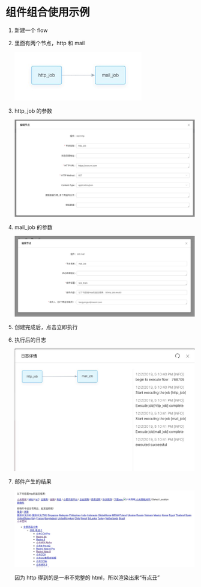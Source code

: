<!--
 Copyright (c) 2019, Xiaomi, Inc.  All rights reserved.
 This source code is licensed under the Apache License Version 2.0, which
 can be found in the LICENSE file in the root directory of this source tree.
-->

# 组件组合使用示例

1. 新建一个 flow

1. 里面有两个节点，http 和 mail

   ![example-all-job](../../../img/docs/component/example-all-job.jpg)

1. http_job 的参数

   ![example-http-job](../../../img/docs/component/example-http-job.jpg)

1. mail_job 的参数

   ![example-mail-job](../../../img/docs/component/example-mail-job.jpg)

1. 创建完成后，点击立即执行

1. 执行后的日志

   ![example-log](../../../img/docs/component/example-log.jpg)

1. 邮件产生的结果

   ![example-mail-result](../../../img/docs/component/example-mail-result.jpg)

   因为 http 得到的是一串不完整的 html，所以渲染出来“有点丑”

